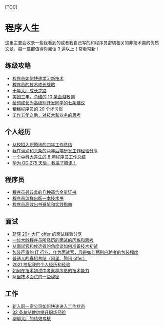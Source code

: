 [TOC]
# 程序人生

<!-- @include: @small-advertisement.snippet.md -->

这里主要会收录一些我看到的或者我自己写的和程序员密切相关的非技术类的优质文章，每一篇都值得你阅读 3 遍以上！常看常新！

## 练级攻略

- [程序员如何快速学习新技术](./advanced-programmer/programmer-quickly-learn-new-technology.md)
- [程序员的技术成长战略](./advanced-programmer/the-growth-strategy-of-the-technological-giant.md)
- [十年大厂成长之路](./advanced-programmer/ten-years-of-dachang-growth-road.md)
- [美团三年，总结的 10 条血泪教训](./advanced-programmer/meituan-three-year-summary-lesson-10.md)
- [给想成长为高级别开发同学的七条建议](./advanced-programmer/seven-tips-for-becoming-an-advanced-programmer.md)
- [糟糕程序员的 20 个坏习惯](./advanced-programmer/20-bad-habits-of-bad-programmers.md)
- [工作五年之后，对技术和业务的思考](./advanced-programmer/thinking-about-technology-and-business-after-five-years-of-work.md)

## 个人经历

- [从校招入职腾讯的四年工作总结](./personal-experience/four-year-work-in-tencent-summary.md)
- [我在滴滴和头条的两年后端研发工作经验分享](./personal-experience/two-years-of-back-end-develop--experience-in-didi-and-toutiao.md)
- [一个中科大差生的 8 年程序员工作总结](./personal-experience/8-years-programmer-work-summary.md)
- [华为 OD 275 天后，我进了腾讯！](./personal-experience/huawei-od-275-days.md)

## 程序员

- [程序员最该拿的几种高含金量证书](./programmer/high-value-certifications-for-programmers.md)
- [程序员怎样出版一本技术书](./programmer/how-do-programmers-publish-a-technical-book.md)
- [程序员高效出书避坑和实践指南](./programmer/efficient-book-publishing-and-practice-guide.md)

## 面试

- [斩获 20+ 大厂 offer 的面试经验分享](./interview/the-experience-of-get-offer-from-over-20-big-companies.md)
- [一位大龄程序员所经历的面试的历炼和思考](./interview/the-experience-and-thinking-of-an-interview-experienced-by-an-older-programmer.md)
- [从面试官和候选者的角度谈如何准备技术初试](./interview/technical-preliminary-preparation.md)
- [包装严重的 IT 行业，作为面试官，我是如何甄别应聘者的包装程度](./interview/screen-candidates-for-packaging.md)
- [普通人的春招总结（阿里、腾讯 offer）](./interview/summary-of-spring-recruitment.md)
- [2021 校招我的个人经历和经验](./interview/my-personal-experience-in-2021.md)
- [如何在技术初试中考察程序员的技术能力](./interview/how-to-examine-the-technical-ability-of-programmers-in-the-first-test-of-technology.md)
- [阿里技术面试的一些秘密](./interview/some-secrets-about-alibaba-interview.md)

## 工作

- [新入职一家公司如何快速进入工作状态](./work/get-into-work-mode-quickly-when-you-join-a-company.md)
- [32 条总结教你提升职场经验](./work/32-tips-improving-career.md)
- [聊聊大厂的绩效考核](./work/employee-performance.md)

<!-- @include: @article-footer.snippet.md -->

